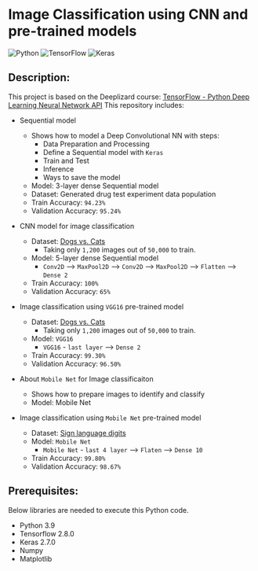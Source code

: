 # Image Classification using CNN and pre-trained models
![Python](https://img.shields.io/badge/python-3670A0?style=for-the-badge&logo=python&logoColor=ffdd54)
![TensorFlow](https://img.shields.io/badge/TensorFlow-%23FF6F00.svg?style=for-the-badge&logo=TensorFlow&logoColor=white)
![Keras](https://img.shields.io/badge/Keras-%23D00000.svg?style=for-the-badge&logo=Keras&logoColor=white)

## Description:
This project is based on the Deeplizard course: [TensorFlow - Python Deep Learning Neural Network API](https://deeplizard.com/learn/video/RznKVRTFkBY)
This repository includes:
- Sequential model 
    - Shows how to model a Deep Convolutional NN with steps:
        - Data Preparation and Processing
        - Define a Sequential model with `Keras`
        - Train and Test
        - Inference
        - Ways to save the model
    - Model: 3-layer dense Sequential model
    - Dataset: Generated drug test experiment data population
    - Train Accuracy: `94.23%` 
    - Validation Accuracy: `95.24%` 

- CNN model for image classification
    - Dataset: [Dogs vs. Cats](https://www.kaggle.com/c/dogs-vs-cats/data)
        - Taking only `1,200` images out of `50,000` to train.
    - Model: 5-layer dense Sequential model
        - `Conv2D` --> `MaxPool2D` --> `Conv2D` --> `MaxPool2D` --> `Flatten` --> `Dense 2`
    - Train Accuracy: `100%` 
    - Validation Accuracy: `65%` 

- Image classification using `VGG16` pre-trained model
    - Dataset: [Dogs vs. Cats](https://www.kaggle.com/c/dogs-vs-cats/data)
        - Taking only `1,200` images out of `50,000` to train.
    - Model: `VGG16`
        - `VGG16` - `last layer` --> `Dense 2`
    - Train Accuracy: `99.30%` 
    - Validation Accuracy: `96.50%` 

- About `Mobile Net` for Image classificaiton
    - Shows how to prepare images to identify and classify
    - Model: Mobile Net

- Image classification using `Mobile Net` pre-trained model
    - Dataset: [Sign language digits](https://github.com/ardamavi/Sign-Language-Digits-Dataset)
    - Model: `Mobile Net`
        - `Mobile Net` - `last 4 layer` --> `Flaten` --> `Dense 10`
    - Train Accuracy: `99.80%` 
    - Validation Accuracy: `98.67%` 


## Prerequisites:
Below libraries are needed to execute this Python code.
- Python 3.9
- Tensorflow 2.8.0
- Keras 2.7.0
- Numpy
- Matplotlib

